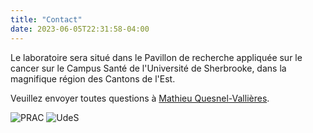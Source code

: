 ```yaml
---
title: "Contact"
date: 2023-06-05T22:31:58-04:00
---
```


Le laboratoire sera situé dans le Pavillon de recherche appliquée
sur le cancer sur le Campus Santé de l'Université de Sherbrooke,
dans la magnifique région des Cantons de l'Est.

Veuillez envoyer toutes questions à 
[Mathieu Quesnel-Vallières](mailto:mathieu.quesnel-vallieres@pennmedicine.upenn.edu).

![PRAC](/img/prac_arrow_hires.png)
![UdeS](/img/UdeS_logo.png)

